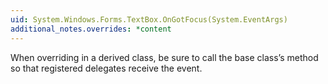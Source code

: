 ```yaml
---
uid: System.Windows.Forms.TextBox.OnGotFocus(System.EventArgs)
additional_notes.overrides: *content
---
```


<p>When overriding <xref href="System.Windows.Forms.TextBox.OnGotFocus(System.EventArgs)"></xref> in a derived class, be sure to call the base class’s <xref href="System.Windows.Forms.TextBox.OnGotFocus(System.EventArgs)"></xref> method so that registered delegates receive the event.</p>


